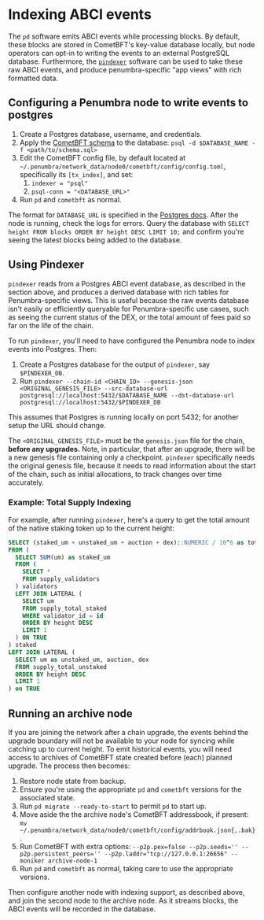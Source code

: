 # Indexing ABCI events

The `pd` software emits ABCI events while processing blocks. By default,
these blocks are stored in CometBFT's key-value database locally, but node operators
can opt-in to writing the events to an external PostgreSQL database.
Furthermore, the [`pindexer`](#using-pindexer) software can be used to take these raw ABCI events,
and produce penumbra-specific "app views" with rich formatted data.

## Configuring a Penumbra node to write events to postgres

1. Create a Postgres database, username, and credentials.
2. Apply the [CometBFT schema] to the database: `psql -d $DATABASE_NAME -f <path/to/schema.sql>`
3. Edit the CometBFT config file, by default located at `~/.penumbra/network_data/node0/cometbft/config/config.toml`,
   specifically its `[tx_index]`, and set:
   1. `indexer = "psql"`
   2. `psql-conn = "<DATABASE_URL>"`
4. Run `pd` and `cometbft` as normal.

The format for `DATABASE_URL` is specified in the [Postgres docs](https://www.postgresql.org/docs/current/libpq-connect.html#LIBPQ-CONNSTRING-URIS).
After the node is running, check the logs for errors. Query the database with `SELECT height FROM blocks ORDER BY height DESC LIMIT 10;` and confirm
you're seeing the latest blocks being added to the database.

## Using Pindexer

`pindexer` reads from a Postgres ABCI event database, as described in the section above,
and produces a derived database with rich tables for Penumbra-specific views.
This is useful because the raw events database isn't easily or efficiently queryable
for Penumbra-specific use cases, such as seeing the current status of the DEX,
or the total amount of fees paid so far on the life of the chain.

To run `pindexer`, you'll need to have configured the Penumbra node to index events into Postgres. Then:

1. Create a Postgres database for the output of `pindexer`, say `$PINDEXER_DB`.
2. Run `pindexer --chain-id <CHAIN_ID> --genesis-json <ORIGINAL_GENESIS_FILE> --src-database-url postgresql://localhost:5432/$DATABASE_NAME --dst-database-url postgresql://localhost:5432/$PINDEXER_DB`

This assumes that Postgres is running locally on port 5432; for another setup the URL should change.

The `<ORIGINAL_GENESIS_FILE>` must be the `genesis.json` file for the chain, **before any upgrades.**
Note, in particular, that after an upgrade, there will be a new genesis file containing only a checkpoint.
`pindexer` specifically needs the original genesis file, because it needs to read information
about the start of the chain, such as initial allocations, to track changes over time accurately.

### Example: Total Supply Indexing

For example, after running `pindexer`, here's a query to get the total amount of the native
staking token up to the current height:

```sql
SELECT (staked_um + unstaked_um + auction + dex)::NUMERIC / 10^6 as total
FROM (
  SELECT SUM(um) as staked_um
  FROM (
    SELECT * 
    FROM supply_validators
  ) validators
  LEFT JOIN LATERAL (
    SELECT um  
    FROM supply_total_staked
    WHERE validator_id = id 
    ORDER BY height DESC 
    LIMIT 1
  ) ON TRUE
) staked
LEFT JOIN LATERAL (
  SELECT um as unstaked_um, auction, dex 
  FROM supply_total_unstaked
  ORDER BY height DESC
  LIMIT 1
) on TRUE
```

## Running an archive node

If you are joining the network after a chain upgrade, the events behind the upgrade boundary
will not be available to your node for syncing while catching up to current height. To emit
historical events, you will need access to archives of CometBFT state created before (each)
planned upgrade. The process then becomes:

1. Restore node state from backup.
2. Ensure you're using the appropriate `pd` and `cometbft` versions for the associated state.
3. Run `pd migrate --ready-to-start` to permit `pd` to start up.
4. Move aside the the archive node's CometBFT addressbook, if present: `mv ~/.penumbra/network_data/node0/cometbft/config/addrbook.json{,.bak}`.
5. Run CometBFT with extra options: `--p2p.pex=false --p2p.seeds='' --p2p.persistent_peers='' --p2p.laddr="tcp://127.0.0.1:26656" --moniker archive-node-1`
6. Run `pd` and `cometbft` as normal, taking care to use the appropriate versions.

Then configure another node with indexing support, as described above, and join the second
node to the archive node. As it streams blocks, the ABCI events will be recorded in the database.

[CometBFT schema]: https://github.com/cometbft/cometbft/blob/main/state/indexer/sink/psql/schema.sql
